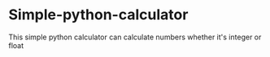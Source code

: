 # Simple-python-calculator
This simple python calculator can calculate numbers whether it's integer or float
